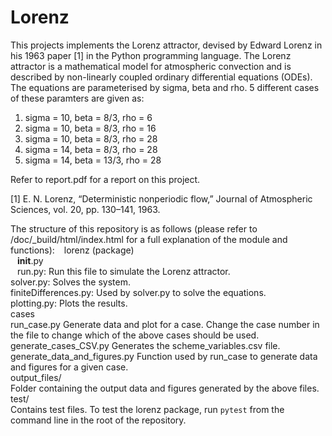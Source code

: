 # Lorenz

This projects implements the Lorenz attractor, devised by Edward Lorenz in his 1963 paper [1] in the Python programming language. The Lorenz attractor is a mathematical model for atmospheric convection and is described by non-linearly coupled ordinary differential equations (ODEs). The equations are parameterised by sigma, beta and rho. 5 different cases of these paramters are given as:

1. sigma = 10, beta = 8/3, rho = 6
2. sigma = 10, beta = 8/3, rho = 16
3. sigma = 10, beta = 8/3, rho = 28
4. sigma = 14, beta = 8/3, rho = 28
5. sigma = 14, beta = 13/3, rho = 28

Refer to report.pdf for a report on this project.

[1] E. N. Lorenz, “Deterministic nonperiodic flow,” Journal of Atmospheric Sciences,  vol. 20, pp. 130–141, 1963.


The structure of this repository is as follows (please refer to /doc/_build/html/index.html for a full explanation of the module and functions):
&ensp;    lorenz (package)  
 &ensp;       __init__.py  
&ensp;        run.py: Run this file to simulate the Lorenz attractor.  
        solver.py:  Solves the system.  
        finiteDifferences.py: Used by solver.py to solve the equations.  
        plotting.py: Plots the results.  
    cases  
        run_case.py Generate data and plot for a case. Change the case number in the file to change which of the above cases should be used.  
        generate_cases_CSV.py Generates the scheme_variables.csv file.  
        generate_data_and_figures.py Function used by run_case to generate data and figures for a given case.  
        output_files/  
            Folder containing the output data and figures generated by the above files.  
    test/  
        Contains test files. To test the lorenz package, run `pytest` from the command line in the root of the repository. 
